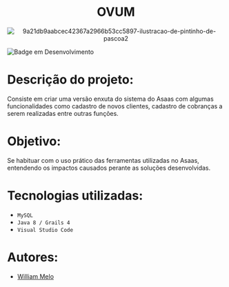 <h1 align="center"> OVUM </h1>

<div align="center">

![9a21db9aabcec42367a2966b53cc5897-ilustracao-de-pintinho-de-pascoa2](https://user-images.githubusercontent.com/130087511/235177504-51365a1f-4869-4f70-8cbf-99d8af44f9e0.png)

</div>

![Badge em Desenvolvimento](http://img.shields.io/static/v1?label=STATUS&message=EM%20DESENVOLVIMENTO&color=GREEN&style=for-the-badge)



# Descrição do projeto:
Consiste em criar uma versão enxuta do sistema do Asaas com algumas funcionalidades como cadastro de novos clientes, cadastro de cobranças a serem realizadas entre outras funções.


# Objetivo:
Se habituar com o uso prático das ferramentas utilizadas no Asaas, entendendo os impactos causados perante as soluções desenvolvidas.


# Tecnologias utilizadas:
- ``MySQL``
- ``Java 8 / Grails 4``
- ``Visual Studio Code``



# Autores:
- [William Melo](https://github.com/William-Asaas) 
